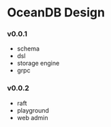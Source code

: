 # OceanDB Design

### v0.0.1 
- schema
- dsl
- storage engine
- grpc

### v0.0.2 
- raft
- playground
- web admin
